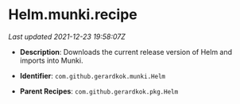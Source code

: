 # Helm.munki.recipe

_Last updated 2021-12-23 19:58:07Z_

- **Description**: Downloads the current release version of Helm and imports into Munki.

- **Identifier**: `com.github.gerardkok.munki.Helm`

- **Parent Recipes**: `com.github.gerardkok.pkg.Helm`